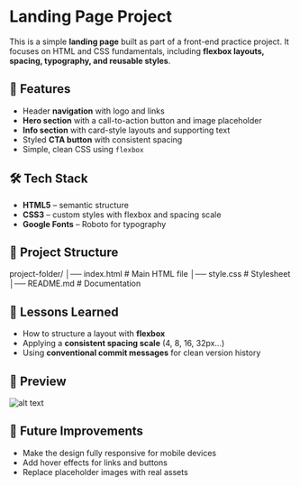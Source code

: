 # Landing Page Project

This is a simple **landing page** built as part of a front-end practice project. It focuses on HTML and CSS fundamentals, including **flexbox layouts, spacing, typography, and reusable styles**.

## 🚀 Features

- Header **navigation** with logo and links
- **Hero section** with a call-to-action button and image placeholder
- **Info section** with card-style layouts and supporting text
- Styled **CTA button** with consistent spacing
- Simple, clean CSS using `flexbox`

## 🛠️ Tech Stack

- **HTML5** – semantic structure
- **CSS3** – custom styles with flexbox and spacing scale
- **Google Fonts** – Roboto for typography

## 📂 Project Structure

project-folder/
│── index.html # Main HTML file
│── style.css # Stylesheet
│── README.md # Documentation

## 🎯 Lessons Learned

- How to structure a layout with **flexbox**
- Applying a **consistent spacing scale** (4, 8, 16, 32px…)
- Using **conventional commit messages** for clean version history

## 📸 Preview

![alt text](https://file%2B.vscode-resource.vscode-cdn.net/Users/trajanmiller/Documents/Projects/TOP/Foundations/CSS/odin-landing-page/screenshot-preview.png?version%3D1756596581777)

## 📌 Future Improvements

- Make the design fully responsive for mobile devices
- Add hover effects for links and buttons
- Replace placeholder images with real assets
